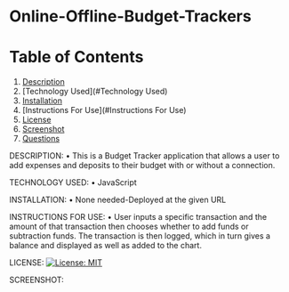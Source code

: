 # Online-Offline-Budget-Trackers

# Table of Contents
  1. [Description](#Description)
  2. [Technology Used](#Technology Used)
  3. [Installation](#Installation)
  4. [Instructions For Use](#Instructions For Use)
  5. [License](#License)
  6. [Screenshot](#Screenshot)
  7. [Questions](#Questions)



DESCRIPTION: • This is a Budget Tracker application that allows a user to add expenses and deposits to their budget with or without a connection.

TECHNOLOGY USED: • JavaScript

INSTALLATION: • None needed-Deployed at the given URL

INSTRUCTIONS FOR USE: • User inputs a specific transaction and the amount of that transaction then chooses whether to add funds or subtraction funds. The transaction is then logged, which in turn gives a balance and displayed as well as added to the chart.

LICENSE: [![License: MIT](https://img.shields.io/badge/License-MIT-yellow.svg)](https://opensource.org/licenses/MIT)

SCREENSHOT:
